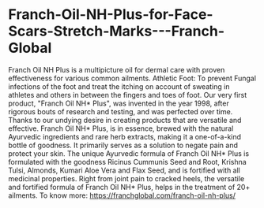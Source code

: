 # Franch-Oil-NH-Plus-for-Face-Scars-Stretch-Marks---Franch-Global
Franch Oil NH Plus is a multipicture oil for dermal care with proven effectiveness for various common ailments. Athletic Foot: To prevent Fungal infections of the foot and treat the itching on account of sweating in athletes and others in between the fingers and toes of foot.  Our very first product, "Franch Oil NH* Plus", was invented in the year 1998, after rigorous bouts of research and testing, and was perfected over time. Thanks to our undying desire in creating products that are versatile and effective.  Franch Oil NH* Plus, is in essence, brewed with the natural Ayurvedic ingredients and rare herb extracts, making it a one-of-a-kind bottle of goodness. It primarily serves as a solution to negate pain and protect your skin.  The unique Ayurvedic formula of Franch Oil NH* Plus is formulated with the goodness Ricinus Cummunis Seed and Root, Krishna Tulsi, Almonds, Kumari Aloe Vera and Flax Seed, and is fortified with all medicinal properties.  Right from joint pain to cracked heels, the versatile and fortified formula of Franch Oil NH* Plus, helps in the treatment of 20+ ailments. To know more: https://franchglobal.com/franch-oil-nh-plus/
